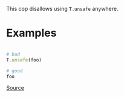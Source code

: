 
This cop disallows using `T.unsafe` anywhere.

# Examples

```ruby

# bad
T.unsafe(foo)

# good
foo
```

[Source](http://www.rubydoc.info/gems/rubocop/RuboCop/Cop/Sorbet/ForbidTUnsafe)